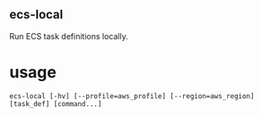 ## ecs-local

Run ECS task definitions locally.

usage
=====
```shell
ecs-local [-hv] [--profile=aws_profile] [--region=aws_region] [task_def] [command...]
```
